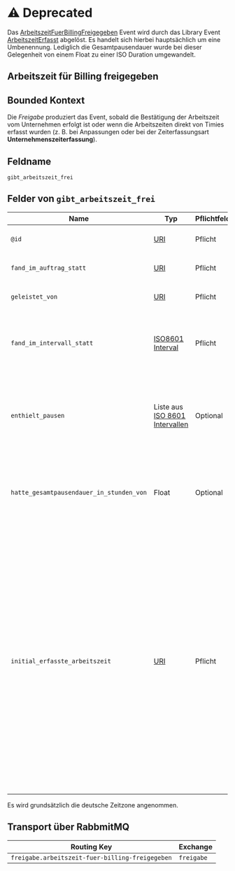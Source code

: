 # ⚠️ Deprecated

Das [ArbeitszeitFuerBillingFreigegeben](README.md) Event wird durch das Library Event [ArbeitszeitErfasst](../arbeitszeit-erfasst/README.md) abgelöst. Es handelt sich hierbei hauptsächlich um eine Umbenennung. Lediglich die Gesamtpausendauer wurde bei dieser Gelegenheit von einem Float zu einer ISO Duration umgewandelt.

## Arbeitszeit für Billing freigegeben

## Bounded Kontext

Die _Freigabe_ produziert das Event, sobald die Bestätigung der Arbeitszeit vom Unternehmen erfolgt ist oder wenn die
Arbeitszeiten direkt von Timies erfasst wurden (z. B. bei Anpassungen oder bei der Zeiterfassungsart
__Unternehmenszeiterfassung__).

## Feldname

`gibt_arbeitszeit_frei`

## Felder von `gibt_arbeitszeit_frei`

| Name | Typ  | Pflichtfeld  | Beschreibung  |
|---|---|---|---|
| `@id`  | [URI](https://tools.ietf.org/html/rfc3986)  | Pflicht  | Global eindeutige Identifikation der Arbeitszeit. |
| `fand_im_auftrag_statt`  | [URI](https://tools.ietf.org/html/rfc3986) | Pflicht  | Global eindeutige Identifikation des Auftrags. |
| `geleistet_von`  | [URI](https://tools.ietf.org/html/rfc3986) | Pflicht  | Global eindeutige Identifikation des Studenten. |
| `fand_im_intervall_statt`  | [ISO8601 Interval](https://en.wikipedia.org/wiki/ISO_8601#Time_intervals) | Pflicht  | Gibt Start und Ende der Arbeitszeit an. Enthält Datum und sekundengenaue Uhrzeit mit Zeitzone Offset getrennt durch ein `/`|
| `enthielt_pausen`  | Liste aus [ISO 8601 Intervallen](https://en.wikipedia.org/wiki/ISO_8601#Time_intervals) | Optional  | Beliebig viele Pausen während der Arbeitszeit. Format siehe fand_im_interval_statt. **Achtung:** nur enthalten, wenn die genaue Verortung der Pausen bekannt ist.|
| `hatte_gesamtpausendauer_in_stunden_von`  | Float | Optional  | Gesamtdauer aller Pausen, die innerhalb der Arbeitszeit stattfanden. **Achtung:** nur enthalten, wenn die genaue Verortung der Pausen unbekannt ist. |
| `initial_erfasste_arbeitszeit` | [URI](https://tools.ietf.org/html/rfc3986)  | Pflicht | Durch bestimmte Prozesse, wie Anpassungen von Timies oder Reklamationen, kann es vorkommen, das wir eine komplett andere Arbeitszeit freigeben, als die, die initial vom Arbeitnehmer eingetragen wurde. Damit andere Systeme aber nachvollziehen können, zu welcher ursprünglichen Arbeitszeit diese freigegebene Arbeitszeit in Beziehung steht, wird die ID dieser initial erfassten Arbeitszeit hier angegeben. Gab es keine Anpassungen an der Arbeitszeit, ist die ID der initial erfassten Arbeitszeit gleich dem `@id` Feld. |


Es wird grundsätzlich die deutsche Zeitzone angenommen.

## Transport über RabbmitMQ

| Routing Key  | Exchange  |
|---|---|
| `freigabe.arbeitszeit-fuer-billing-freigegeben` | `freigabe`  |
